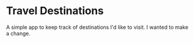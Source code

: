 # Travel Destinations

A simple app to keep track of destinations I'd like to visit.
I wanted to make a change.